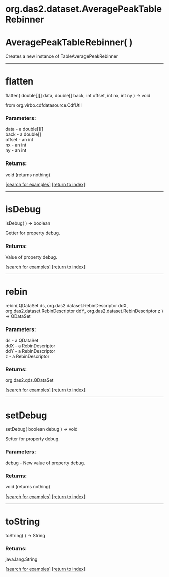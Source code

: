 # org.das2.dataset.AveragePeakTableRebinner



# AveragePeakTableRebinner( )
Creates a new instance of TableAveragePeakRebinner

***
<a name="flatten"></a>
# flatten
flatten( double[][] data, double[] back, int offset, int nx, int ny ) &rarr; void

from org.virbo.cdfdatasource.CdfUtil

### Parameters:
data - a double[][]
<br>back - a double[]
<br>offset - an int
<br>nx - an int
<br>ny - an int

### Returns:
void (returns nothing)


<a href="https://github.com/autoplot/dev/search?q=flatten&unscoped_q=flatten">[search for examples]</a>
<a href="https://github.com/autoplot/documentation/blob/master/javadoc/index-all.md">[return to index]</a>

***
<a name="isDebug"></a>
# isDebug
isDebug(  ) &rarr; boolean

Getter for property debug.

### Returns:
Value of property debug.

<a href="https://github.com/autoplot/dev/search?q=isDebug&unscoped_q=isDebug">[search for examples]</a>
<a href="https://github.com/autoplot/documentation/blob/master/javadoc/index-all.md">[return to index]</a>

***
<a name="rebin"></a>
# rebin
rebin( QDataSet ds, org.das2.dataset.RebinDescriptor ddX, org.das2.dataset.RebinDescriptor ddY, org.das2.dataset.RebinDescriptor z ) &rarr; QDataSet



### Parameters:
ds - a QDataSet
<br>ddX - a RebinDescriptor
<br>ddY - a RebinDescriptor
<br>z - a RebinDescriptor

### Returns:
org.das2.qds.QDataSet


<a href="https://github.com/autoplot/dev/search?q=rebin&unscoped_q=rebin">[search for examples]</a>
<a href="https://github.com/autoplot/documentation/blob/master/javadoc/index-all.md">[return to index]</a>

***
<a name="setDebug"></a>
# setDebug
setDebug( boolean debug ) &rarr; void

Setter for property debug.

### Parameters:
debug - New value of property debug.

### Returns:
void (returns nothing)


<a href="https://github.com/autoplot/dev/search?q=setDebug&unscoped_q=setDebug">[search for examples]</a>
<a href="https://github.com/autoplot/documentation/blob/master/javadoc/index-all.md">[return to index]</a>

***
<a name="toString"></a>
# toString
toString(  ) &rarr; String



### Returns:
java.lang.String


<a href="https://github.com/autoplot/dev/search?q=toString&unscoped_q=toString">[search for examples]</a>
<a href="https://github.com/autoplot/documentation/blob/master/javadoc/index-all.md">[return to index]</a>

